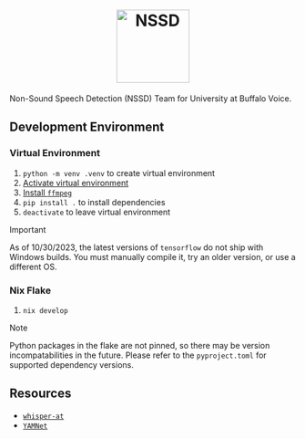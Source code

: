 <div align="center">

<h1>
<picture>
  <source media="(prefers-color-scheme: dark)" srcset="https://user-images.githubusercontent.com/25470747/280868566-d4e8ebf4-34d1-49cd-9db5-607e8eb24a20.png">
  <source media="(prefers-color-scheme: light)" srcset="https://user-images.githubusercontent.com/25470747/280868788-bdea8968-7139-46b4-90b3-0d81d0fe81b7.png">
  <img alt="NSSD" height="128" src="https://user-images.githubusercontent.com/25470747/280868788-bdea8968-7139-46b4-90b3-0d81d0fe81b7.png">
</picture>
</h1>

</div>

Non-Sound Speech Detection (NSSD) Team for University at Buffalo Voice.

## Development Environment
### Virtual Environment
1. `python -m venv .venv` to create virtual environment
2. [Activate virtual environment](https://docs.python.org/3/library/venv.html#how-venvs-work)
3. [Install `ffmpeg`](https://ffmpeg.org/download.html)
4. `pip install .` to install dependencies
5. `deactivate` to leave virtual environment
> [!IMPORTANT]
> As of 10/30/2023, the latest versions of `tensorflow` do not ship with Windows builds. You must manually compile it, try an older version, or use a different OS.

### Nix Flake
1. `nix develop`
> [!NOTE]
> Python packages in the flake are not pinned, so there may be version incompatabilities in the future. Please refer to the `pyproject.toml` for supported dependency versions.


## Resources
* [`whisper-at`](https://github.com/YuanGongND/whisper-at)
* [`YAMNet`](https://tfhub.dev/google/yamnet/1)
